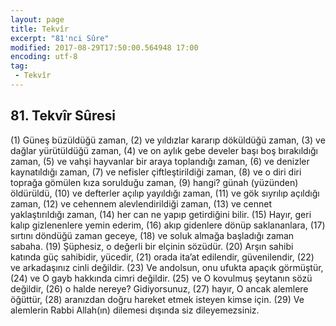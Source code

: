 ```yaml
---
layout: page
title: Tekvîr
excerpt: "81'nci Sûre"
modified: 2017-08-29T17:50:00.564948 17:00
encoding: utf-8
tag: 
 - Tekvîr
---
```


## 81. Tekvîr Sûresi

(1) Güneş büzüldüğü zaman,
(2) ve yıldızlar kararıp döküldüğü zaman,
(3) ve dağlar yürütüldüğü zaman,
(4) ve on aylık gebe develer başı boş bırakıldığı zaman, 
(5) ve vahşi hayvanlar bir araya toplandığı zaman, 
(6) ve denizler kaynatıldığı zaman,
(7) ve nefisler çiftleştirildiği zaman, 
(8) ve o diri diri toprağa gömülen kıza sorulduğu zaman, 
(9) hangi? günah (yüzünden) öldürüldü,
(10) ve defterler açılıp yayıldığı zaman, 
(11) ve gök sıyrılıp açıldığı zaman,
(12) ve cehennem alevlendirildiği zaman, 
(13) ve cennet yaklaştırıldığı zaman, 
(14) her can ne yapıp getirdiğini bilir.
(15) Hayır, geri kalıp gizlenenlere yemin ederim,
(16) akıp gidenlere dönüp saklananlara,
(17) sırtını döndüğü zaman geceye,
(18) ve soluk almağa başladığı zaman sabaha.
(19) Şüphesiz, o değerli bir elçinin sözüdür.
(20) Arşın sahibi katında güç sahibidir, yücedir,
(21) orada ita’at edilendir, güvenilendir,
(22) ve arkadaşınız cinli değildir.
(23) Ve andolsun, onu ufukta apaçık görmüştür, 
(24) ve O gayb hakkında cimri değildir. 
(25) ve O kovulmuş şeytanın sözü değildir,
(26) o halde nereye? Gidiyorsunuz,
(27) hayır, O ancak alemlere öğüttür,
(28) aranızdan doğru hareket etmek isteyen kimse için.
(29) Ve alemlerin Rabbi Allah(ın) dilemesi dışında siz dileyemezsiniz.
